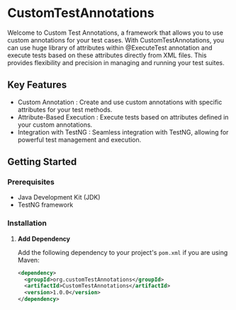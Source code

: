
# CustomTestAnnotations

Welcome to Custom Test Annotations, a framework that allows you to use custom annotations for your test cases. With CustomTestAnnotations,
you can use huge library of attributes within @ExecuteTest annotation and execute tests based on these attributes directly from XML files.
This provides flexibility and precision in managing and running your test suites.

## Key Features

- Custom Annotation : Create and use custom annotations with specific attributes for your test methods.
- Attribute-Based Execution : Execute tests based on attributes defined in your custom annotations.
- Integration with TestNG : Seamless integration with TestNG, allowing for powerful test management and execution.

## Getting Started

### Prerequisites

- Java Development Kit (JDK)
- TestNG framework

### Installation

1. **Add Dependency**

   Add the following dependency to your project's `pom.xml` if you are using Maven:

   ```xml
   <dependency>
     <groupId>org.customTestAnnotations</groupId>
     <artifactId>CustomTestAnnotations</artifactId>
     <version>1.0.0</version>
   </dependency>
